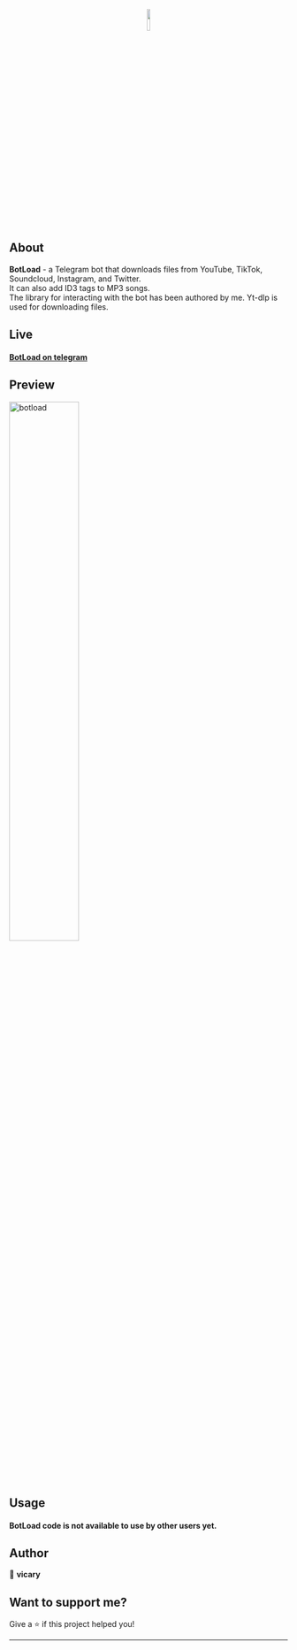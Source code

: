 <div align="center">
  <img src="https://i.ibb.co/fpdh968/loadbot.jpg" width="10%">
</div>

<h2>About</h2>

<p>
<b>BotLoad</b> - a Telegram bot that downloads files from YouTube, TikTok, Soundcloud, Instagram, and Twitter.
<br>
It can also add ID3 tags to MP3 songs.
<br>
The library for interacting with the bot has been authored by me.
Yt-dlp is used for downloading files.
<br>
</p>

<h2>Live</h2>
<h4>
  <a href="https://t.me/vicaryDownloaderBot">BotLoad on telegram</a>
</h4>

<h2>Preview</h2>
<div>
  <img width="50%" alt="botload" src="https://github.com/vicaryy/BotLoad/assets/126351200/202c8906-14f2-4c2f-81eb-bf68a53f1e2f">
</div>

<h2>Usage</h2>
<h4>BotLoad code is not available to use by other users yet.</h4>

## Author

👤 **vicary**

## Want to support me?

Give a ⭐️ if this project helped you!

---






